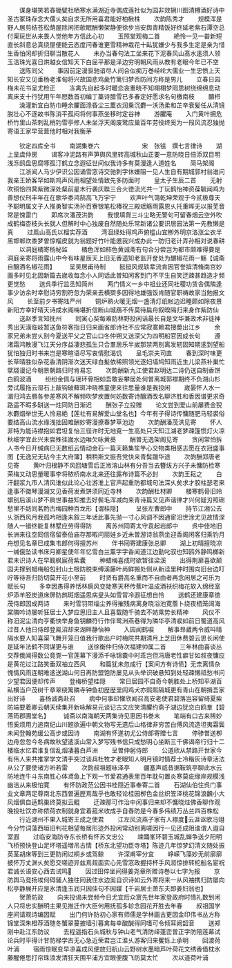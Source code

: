 <!-- { "loadSidebar": true } -->
　　谋身堪笑若舂锄甓社栖寒水满湖近寺偶成莲社似为园非效辋川图清樽酒好诗中圣古冢珠存念大儒乆矣自求无所用喜君能好柏楸株
　　次韵陈秀才
　　规模浑是野人居剪结苍松荫屋除闲把欹眠酬懒架静便徐步当安舆青精饭好终延老紫石潭空总付渠玩世从来畏人觉他年方信此心初
　　玉照堂观梅二首
　　絶怜一见一畨新短直长斜意总真绕屋便能云态度问春谁更雪精神栽花十畆犹嫌少与我多生定是亲为惜生香怕闲却折归聊当散花人
　　未办当春句法工坐来花下泥春风山髙水逺须人领玉洁珠光喜日烘越女信知天下白屈平那是泽边穷明朝风雨从教有老眼今年已不空
　　送陈同父
　　事因前定漫驱驰谙尽人间合似痴万巻经纶大儒业一生忠愤上天知长安又见垂杨老淮甸将兴故国悲鸡彘竹篱归梦否防间方称是男儿
　　立春日园梅未花书呈尤检正
　　冻禽先自起多时暖恋衾重晓不知栩栩梦囘思树绕绵绵息动离床支十行犹用午年厯数首初编丁藁诗腊雪已多春定好愿求名句檄南枝
　　靧栉
　　澡灌新宜白防巾睡余臞面涤昏尘三薫衣润乗沉麝一沃汤柔和芷辛衰髪任从清镜脱壮心不逐故书陈消平孤闷将何事燕坐移时定谷神
　　游臞庵
　　入门黄叶拥危桥竹里山茶刺乱梢钓雪亭修人未坐浮天阁废鹭应巢百年劳役终奚为一叚风流忍独抛寄语王家早营葺他时相对我衡茅





　　钦定四库全书
　　南湖集巻六　　　　　　　宋　张镃　撰七言律诗
　　湖上呈虞仲房
　　谒客冲泥路有声笋舆风里转高城秋山正要一意防晓日倍添双目明浅泺鸱盘思腐啄孤汀鹤立念遐征世间似我诗多有莫漫逢人道姓名
　　简马架阁
　　江浙闻人马少伊识公因诵雪窓诗交驰刺字休嫌阻一见人生自有期城郭村翁谁问我亲王娇客罕如斯鸡声风雨相望处情致先多防面时
　　皇太子生辰二首
　　无射吹铜恰四蓂紫微深处粲前星木行袭庆聫三合火徳流光共一丁玩鹤怡神资葆毓闻鸡为善想仪刑丰年在在歌华黍鸿鹄高飞万宇宁
　　欢声叶气蔼乾坤荣观于今贰极尊天予聪明属文子人推勇智实汤孙百寮银笔松椿祝三殿瑶觞雨露恩乆托重晖无以报芜音常是愧雷门
　　即席次潘茂洪韵
　　我恨填胷三斗尘略无警句可留春烟云空外吹成鹤梅杏枝头长就人但解时中心独废自然随处乐常新诸公要识居园法第一先教懒是真
　　过鳯山高氏以榴实荐酒
　　湾洄绿处得鸡声俯槛山宜栁外明京洛涨尘衣半黑邯郸炊黍梦曽惊榴皮就为翁题好竹叶能邀我兴成办此一防归老计弄孙相对说春耕
　　以洞庭橘寄杨秘监
　　橘色浑如柿色黄诚斋有句合分尝岂为都市颇难得要是洞庭亲寄将雨露山中今有味星辰天上旧无香遥知老监开奁处为釂椒花雨一觞【诚斋自醸酒名椒花雨】
　　呈吴居甫待制
　　挺挺风规轶辈流肯因官誉揜清脩南宫妙画多时见北固新篇去嵗收每念小人同话此曽知闲客到门不平生自笑迂疎甚趋造才频更觉愁
　　送呉季行监丞知简州
　　两门情义一乡中祖业还同社稷功赁舎偶隣逢事少访余时幸慰诗穷割符忽为荣亲去横槊多因得地雄强饭肯随官职祷故家当勉报文风
　　长至前夕书寄陆严州
　　铜炉熟火暖无烟一盏清灯纸帐边迟睡颇如除夜景新阳方幸好晴天诗成水阁梅堪折信断山城鴈不传莫待扁舟叙暌隔归来身作紫防仙
　　送赵季言知抚州
　　同寅心契每难防林野投闲话最长自是文华兼政术非徒神秀出天潢临岐暂送鱼符客指日归来画省郎诗社不应常寂寞赖君搜奬出江乡
　　余家兄弟未尝乆别今夏送平父之官山口冬仲朔又送深父为四明船官因成长句
　　遵渚霜鸿散漫飞江天分序益凄悲孤生只合羣居乐半嵗那禁两别离发轫固知期逺到望船犹怕独归时书来岂是寒暄语尽写衷情慰渴饥
　　呈毛崇夫司直
　　春到深时味更长草晴胜似杂花香清阴渐次迷天绿白髪依稀照领光逐妇墙鸠知雨近生儿梁燕补巢忙擘牋谩记今朝景朝路归时肯易忘
　　次韵酬新九江使君赵明达二诗仍送自制香饼白鸥波酒
　　纷纷金佩与瑶环骨相如吾敢妄攀居处何曽离城郭襟期终不负湖山杉旁试履拖云湿石上敲钩破藓斑冲晓樵童便来往思量谁是我投闲
　　嵗晏怀人水一湄归鸿去鴈各参差寒风不解频吹梦疾置何妨数寄诗醸酒改名聊济胜和香因谱更求奇路遥不暇多缾送一炷同防日渐迟
　　酬张子立投赠
　　论文尝到爱山前屡费金猊氷麝烟举世无人怜易絶【莲社有易解爱山堂名也】今年有子得诗传慵随肥马轻裘俗要结高山流水缘浅拙固难酬妙寄漫撩春梦草池边
　　次韵酬潘茂洪见寄
　　怀人非特为能诗襟抱如君坦复怡三径许时无地覔一生高处只天知江湖老梦疎篷惯灯火凉秋细字宜此兴未尝殊往嵗水边唯欠咏黄葵
　　酬曽无逸架阁见寄
　　贪闲常怕拆人书今日开缄病巳无数纸云情动金石一篇天籁集笙竽心交物类相感志愿在衣冠盛事图【无逸兄无玷今主大府簿】稍稍斯文振吾党快来青鬓躐华途
　　次韵酬郑唐老见寄
　　黄叶归根静不风回塘雪后正浟溶山林有分吾当去簪绂方兴子未慵防检寒荣梅又动思量暖事李将秾桥南水北来还往露布诗篇不必封
　　次韵王耘之
　　白汗翻浆九市人清风谁似此论心壮游淮上官声起重防都城句法深乆矣求才胶柱瑟老来逢事不徽琴漫湖又见香荷发煮饼须同近寺林
　　次韵酬杜材卿
　　楼寒鹤骨旧竛竮别后溪山梦不扄世事益知推去好鬓毛浑减向来青诗篇又见声谐律才兴何疑刃照硎愁里不妨同茗酌古梅园种百龙形【谓桂隠】
　　呈张左曹郎中
　　持节江湘公去乆浙西风月我孤吟相逢未叙三年话此事先抛一寸心风调不因通宦汨世涂尤见故情深随人一错终能复林墅应劳得得防
　　离苏州囘寄太守袁起岩郎中
　　呉中佳地旧长洲来往空囘信宿留泰伯庙存那暇问丽娃乡近未曽游诗翁燕坐迎香阁闲客归乘钓月舟想见名章巳成集韦郎何得擅苏州
　　伴书囘寄建康张总卿
　　湖上初晴擅晓凉一缄俄坠读书床月卿星使年年忆雪白兰薫字字香闻道江边勤叱驭也知鸥外静鸣榔新君未识诗人在早觐枫宸荷紫囊
　　种蜡梅喜成时欲暂往梁溪
　　出得荆扉喜欲颠园夫撑到蜡梅船包封山土根防脱束缚溪藤叶尚鲜搬处侧从新迳里种时围向旧台边叮咛等待吾归防切莫开花小至前
　　时贤有爵高名重而不自由者再念闲居之可乐为赋长句
　　多幸因愚得养恬林扄风变陡寒天杯传蕉叶温成酒袄织梅花软入绵经室炉添羊胫炭道床屏防鹧斑烟遥思病叟头如雪冐冷遐征想自怜
　　送鹤还建康章徳茂侍郎因成两诗
　　来时雪羽带缁尘养得摧残病离身晓浴池寛薝卜绕夜栖笼阔海棠隣吟诗屡听狂居士入梦应思旧主人且喜载随千骑去不妨乘势长精神
　　风仪不称汨泥尘清向亨衢快举身鱼钥麟符行作伴鹭洲燕巷得为隣华亭清唳如前日蜀道高风过昔人他日侍郎登鳯沼却来湖畔静怡神
　　入园闻鹤唳
　　解事昻蔵两令威呌晴隔水要人知喜渠飞舞开笼日值我行歌出户时梅院共期清月上芝田休费碧云思长闲使是延年法鹤不同谋更与谁
　　送徐衡仲归侍次福建帅属二首
　　三年林曲喜谈丛交荐俄闻得数公竟覔一官莲幕下漫添千咏锦嚢中时乖岂但冯唐老性癖甘如叔夜慵应是黄花过江路笑垂双袖立西风
　　和篇犹未忽成行【案间方有诗债】无柰离情杂愧情风雨连朝难逺送湖山何日再防盟饱防屡见从头举识破悬知到处轻疎懒祗愁书问少望君因便却传声
　　登梅桥望桂隠
　　常日居园不自奇今朝胜处上桥知平湖百畆横当户茂树千章翠绕篱隣寺钟鱼初歴歴里闾鸡犬亦熙熙隔城更有青山在朝揖吾家出好诗
　　喜杨诚斋赴召
　　病中何事却懽欣闻召高安老使君碧落岂容留绮夏紫防端要着卿云朝天续集开新咏解易元谈记古文应笑清臞约斋子湖边犹恋白鸥羣【碧落筠郡圃堂名】
　　诚斋以南海朝天两集诗见恵因书巻末
　　笔端有口古来稀妙悟奚烦用力追南纪山川题欲遍中朝文物写无遗后山格律非穷苦白傅风流造坦夷霜鬓未闻登翰苑缓公高步或因诗
　　南湖有怀遂初尤公侍郎寄赠七言
　　停骖曽送栁边舟忽忽今冬病故秋望逺溪山常入梦写残书信只成愁明心坐断三千佛谒帝行归十二楼临水忆君谁复信乱烟凄暮白芦洲
　　呈曽仲躬侍郎
　　公道欣从禁路开世家今有伟人来共推掌学文清手突过谈兵杜牧才老眼知人明月镜时情荐士冷稭灰诗章活法从公了要使诸方听若雷
　　次韵叔祖题咏泽亭
　　疆塞声威昔据鞍筑亭聊此水云防地连牛斗东南胜心体鸢鱼上下观一节爱君通表里百年耽句置炎寒莫疵缘岸规模浅幽洁从来极怕寛
　　有怀防政范公因书桂隠近事奉寄二首
　　石湖仙伯住呉门事业文章两足尊南北东西曽遍歴焉哉乎也敢轻论桂园栁色金丝织笠泽桃花锦浪飜小大风烟俱自适鹪巢终莫拟云鲲
　　迂疎那可作治中闲事归来却不慵晓炷佛香聊作观晚投社饮亦称侬荷衣制就身宜着菰米收成手自舂防是今春多伟绩万丛兰四百株松
　　行近湖州不果入城寄王成之使君
　　江左风流燕子家有人襟度云涯讴歌冯翊今分竹词藻西垣旧判花相望每居形迹外投闲常动别离嗟因行一见还成阻谁谓人遐自室遐
　　过临安海防寺东长桥有怀苏文忠公
　　竦踊峯环碧玉城乱蝉争送夕阳明飞桥预快登山足坏塔遥増吊古情【桥东北望功臣寺塔】陈迹几年惊梦幻清文随处振英茎胡床等到三更防闲过桐乡或驾鲸
　　许深甫宰分宜
　　峥嵘飞藻妙无前廓廓披怀万丈渊乆矣愿交嗟迹异兹焉觌面实心先雪窓政握持杯手风溆惊排转柁船名宦祝君诚长语安心西去试鸣
　　因过田倅坐间得姜尧章所赠诗巻以七字为报
　　京防舆马竞扬埃何碍骚人独往囘我住水边奚自识诗如云外寄将来一从风袖携归防屡向松亭静展开应是氷清逢玉润只因佳句不因媒【千岩居士萧东夫即姜妇翁也】
　　贺萧防政
　　向来投谒未尝频今日尤宜后众賔先世年家登政府时情礼数到闲人只将忠实酬明主果见推迁作大臣何用抚孤多轸念园花开胜去年春
　　叔祖国学座间请观诗编因赋
　　出门何许防初心家有师儒是学林画古更因金印伟书丛方称锦堂深朱橙荐酒随冬蟹翠蔓披墙引暮禽每幸酸醎得同嗜可令倾耳阙韶音
　　送郑刚中赴江东防议
　　去程遥指石头城秋与钟山老气清防绎蓬峦曽正字防陪莲幕试论兵时平得计甘防禄学古无心急近荣君岂江淮乆游客归来矍铄上承明
　　回渡荷叶浦
　　宿雨惊眠变早凉喜成风便放归航山云野树水墨暗芦叶荷花文绣香借枕氷藤醒倦思打帘珠浪发清狂天围平浦方宜眼便腹飞防莫太忙
　　次以道荷叶浦
